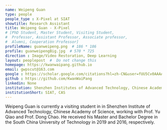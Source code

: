```yaml
---
name: Weipeng Guan
type: people
people_type : X-Pixel at SIAT
showtitle: Research Assistant
title: Weipeng Guan - X-Pixel
# [PhD Student, Master Student, Visiting Student,
#  Professor, Assistant Professor, Associate professor,
#  Alumni, Cooperation Professor]
profileName: guanweipeng.png  # 186 * 186
profile: guanweipengBig.jpg  # 570 * 725
direction : Image/Video Restoration, Deep Learning
layout: peoplepost  #  Do not change this
homepage: https://kwanwaipang.github.io
email: gwpscut@163.com
google : https://scholar.google.com/citations?hl=zh-CN&user=fUU5Cv0AAAAJ
github : https://github.com/KwanWaiPang
linkedin: None
institution: Shenzhen Institutes of Advanced Technology, Chinese Academy of Sciences
institutionShort: SIAT, CAS
---
```


Weipeng Guan is currently a visiting student in in Shenzhen Institute of Advanced Technology, Chinese Academy of Science, working with Prof. Yu Qiao and Prof. Dong Chao. He received his Master and Bachelor Degree in the South China University of Technology in 2019 and 2016, respectively. 

